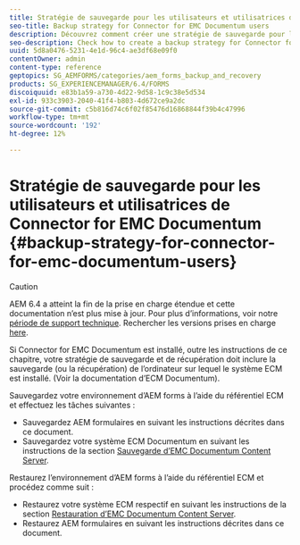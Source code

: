 ```yaml
---
title: Stratégie de sauvegarde pour les utilisateurs et utilisatrices de Connector for EMC Documentum
seo-title: Backup strategy for Connector for EMC Documentum users
description: Découvrez comment créer une stratégie de sauvegarde pour les utilisateurs de Connector for EMC Documentum.
seo-description: Check how to create a backup strategy for Connector for EMC Documentum users.
uuid: 5d8a0476-5231-4e1d-96c4-ae3df68e09f0
contentOwner: admin
content-type: reference
geptopics: SG_AEMFORMS/categories/aem_forms_backup_and_recovery
products: SG_EXPERIENCEMANAGER/6.4/FORMS
discoiquuid: e83b1a59-a730-4d22-9d58-1c9c38e5d534
exl-id: 933c3903-2040-41f4-b803-4d672ce9a2dc
source-git-commit: c5b816d74c6f02f85476d16868844f39b4c47996
workflow-type: tm+mt
source-wordcount: '192'
ht-degree: 12%

---
```


# Stratégie de sauvegarde pour les utilisateurs et utilisatrices de Connector for EMC Documentum {#backup-strategy-for-connector-for-emc-documentum-users}

>[!CAUTION]
>
>AEM 6.4 a atteint la fin de la prise en charge étendue et cette documentation n’est plus mise à jour. Pour plus d’informations, voir notre [période de support technique](https://helpx.adobe.com/fr/support/programs/eol-matrix.html). Rechercher les versions prises en charge [here](https://experienceleague.adobe.com/docs/?lang=fr).

Si Connector for EMC Documentum est installé, outre les instructions de ce chapitre, votre stratégie de sauvegarde et de récupération doit inclure la sauvegarde (ou la récupération) de l’ordinateur sur lequel le système ECM est installé. (Voir la documentation d’ECM Documentum).

Sauvegardez votre environnement d’AEM forms à l’aide du référentiel ECM et effectuez les tâches suivantes :

* Sauvegardez AEM formulaires en suivant les instructions décrites dans ce document.
* Sauvegardez votre système ECM Documentum en suivant les instructions de la section [Sauvegarde d’EMC Documentum Content Server](/help/forms/using/admin-help/backing-recovering-emc-documentum-repository.md#back-up-the-emc-documentum-content-server).

Restaurez l’environnement d’AEM forms à l’aide du référentiel ECM et procédez comme suit :

* Restaurez votre système ECM respectif en suivant les instructions de la section [Restauration d’EMC Documentum Content Server](/help/forms/using/admin-help/backing-recovering-emc-documentum-repository.md#restore-the-emc-documentum-content-server).
* Restaurez AEM formulaires en suivant les instructions décrites dans ce document.
